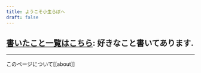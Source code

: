 ```yaml
---
title: ようこそ小生らぼへ
draft: false
---
```


## [書いたこと一覧はこちら](notes/index.md): 好きなこと書いてあります.

---

 
 
 このページについて[[about]]
